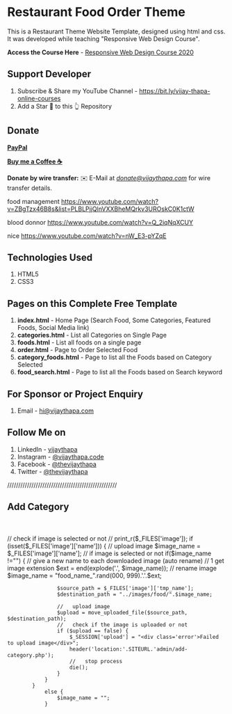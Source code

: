 # Restaurant Food Order Theme
This is a Restaurant Theme Website Template, designed using html and css. It was developed while teaching "Responsive Web Design Course".

**Access the Course Here** - 
[Responsive Web Design Course 2020](https://www.youtube.com/watch?v=VaV_Ro8jpPY)


## Support Developer
1. Subscribe & Share my YouTube Channel - https://bit.ly/vijay-thapa-online-courses
2. Add a Star 🌟  to this 👆 Repository

## Donate

**[PayPal](https://bit.ly/support-vijay-thapa)**

**[Buy me a Coffee  ☕️](https://www.buymeacoffee.com/vijaythapa)**

**Donate by wire transfer:** ✉️ E-Mail at *donate@vijaythapa.com* for wire transfer details. 

food management
https://www.youtube.com/watch?v=ZBgTzx46B8s&list=PLBLPjjQlnVXXBheMQrkv3UROskC0K1ctW

blood donnor
https://www.youtube.com/watch?v=Q_2iqNqXCUY

nice
https://www.youtube.com/watch?v=nW_E3-pYZqE
## Technologies Used
1. HTML5
2. CSS3


## Pages on this Complete Free Template
1. **index.html** - Home Page (Search Food, Some Categories, Featured Foods, Social Media link)
2. **categories.html** - List all Categories on Single Page
3. **foods.html** - List all foods on a single page
4. **order.html** - Page to Order Selected Food
5. **category_foods.html** - Page to list all the Foods based on Category Selected
6. **food_search.html** - Page to list all the Foods based on Search keyword


## For Sponsor or Project Enquiry
1. Email - hi@vijaythapa.com


## Follow Me on
1. LinkedIn - [vijaythapa](https://www.linkedin.com/in/vijaythapa/ "Vijay Thapa on LinkedIn")
2. Instagram - [@vijaythapa.code](https://www.instagram/vijaythapa.code/ "Vijay Thapa on Instagram")
3. Facebook - [@thevijaythapa](https://www.facebook.com/thevijaythapa/ "Vijay Thapa on Facebook")
5. Twitter - [@thevijaythapa](https://www.twitter.com/thevijaythapa "Vijay Thapa on Twitter")

//////////////////////////////////////////////////
<?php include('partials/menu.php');?>
<div class="main-content">
<div class="wrapper">
    <h2>Add Category</h2>
<br><br>
      // check if image is selected or not
                // print_r($_FILES['image']);
            if (isset($_FILES['image']['name'])) {
                // upload image
                $image_name = $_FILES['image']['name'];
                // if image is selected or not
                if($image_name !="")
                {
// give a new name to each downloaded image (auto rename)
// 1 get image extension
                $ext = end(explode('.', $image_name));
                // rename image
                $image_name = "food_name_".rand(000, 999).'.'.$ext;
               
                    $source_path = $_FILES['image']['tmp_name'];
                    $destination_path = "../images/food/".$image_name;

                    //   upload image
                    $upload = move_uploaded_file($source_path, $destination_path);
                    //   check if the image is uploaded or not
                    if ($upload == false) {
                        $_SESSION['upload'] = "<div class='error'>Failed to upload image</div>";
                        header('location:'.SITEURL.'admin/add-category.php');
                        //   stop process
                        die();
                    }  
                }
            }     
                else {
                    $image_name = "";
                }